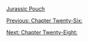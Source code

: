 [Jurassic Pouch](README.md)

[Previous: Chapter Twenty-Six: ](ch26.md) 

[Next: Chapter Twenty-Eight: ](ch28.md) 

